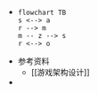 - ``` mermaid
  flowchart TB
  s <--> a
  r --> m
  m -- z --> s
  r <--> o
  ```
- 参考资料
	- [[游戏架构设计]]
-